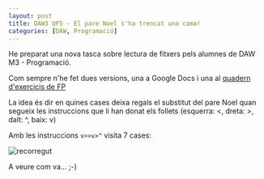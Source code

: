 ```yaml
---
layout: post
title: DAW3 UF5 - El pare Noel s'ha trencat una cama!
categories: [DAW, Programació]
---
```


He preparat una nova tasca sobre lectura de fitxers pels alumnes de DAW M3 - Programació.

Com sempre n'he fet dues versions, una a Google Docs i una al [quadern d'exercicis de FP](https://uf.ctrl-alt-d.net/material/mostra/208/el-pare-noel-sha-trencat-una-cama)

La idea és dir en quines cases deixa regals el substitut del pare Noel quan segueix les instruccions que li han donat els follets (esquerra: <, dreta: >, dalt: ^, baix: v)

Amb les instruccions `v>>v>^` visita 7 cases:

![recorregut](https://raw.githubusercontent.com/utrescu/pyEstira/master/README/noel2.png)

A veure com va... ;-)

